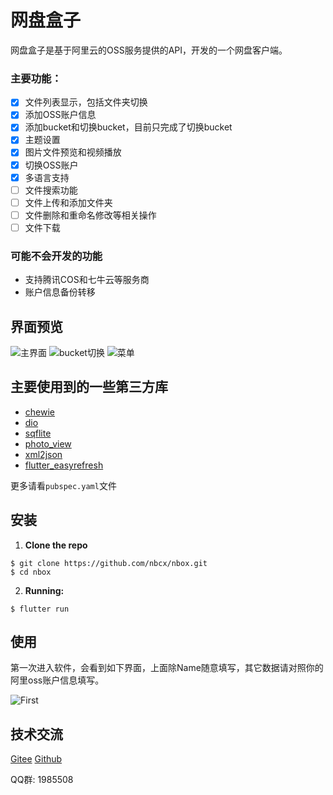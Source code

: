 # 网盘盒子

网盘盒子是基于阿里云的OSS服务提供的API，开发的一个网盘客户端。

### 主要功能：

- [x] 文件列表显示，包括文件夹切换
- [x] 添加OSS账户信息
- [x] 添加bucket和切换bucket，目前只完成了切换bucket
- [x] 主题设置
- [x] 图片文件预览和视频播放
- [x] 切换OSS账户
- [x] 多语言支持
- [ ] 文件搜索功能
- [ ] 文件上传和添加文件夹
- [ ] 文件删除和重命名修改等相关操作
- [ ] 文件下载

### 可能不会开发的功能
- 支持腾讯COS和七牛云等服务商
- 账户信息备份转移

## 界面预览

![主界面](https://github.com/nbcx/nbox/blob/master/art/a.png)
![bucket切换](https://github.com/nbcx/nbox/blob/master/art/b.png)
![菜单](https://github.com/nbcx/nbox/blob/master/art/c.png)


## 主要使用到的一些第三方库

* [chewie](https://github.com/brianegan/chewie)
* [dio](https://github.com/flutterchina/dio)
* [sqflite](https://github.com/tekartik/sqflite.git)
* [photo_view](https://github.com/renancaraujo/photo_view)
* [xml2json](https://github.com/shamblett/xml2json)
* [flutter_easyrefresh](https://github.com/xuelongqy/flutter_easyrefresh)

更多请看`pubspec.yaml`文件

## 安装

1. **Clone the repo**

```
$ git clone https://github.com/nbcx/nbox.git
$ cd nbox
```

2. **Running:**

```
$ flutter run
```

## 使用
第一次进入软件，会看到如下界面，上面除Name随意填写，其它数据请对照你的阿里oss账户信息填写。

![First](https://github.com/nbcx/nbox/blob/master/art/d.png)


## 技术交流

[Gitee](https://gitee.com/nbcx/nbox)
[Github](https://github.com/nbcx/nbox) 

QQ群: 1985508